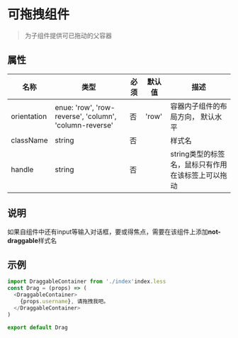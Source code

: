 # 可拖拽组件

> 为子组件提供可已拖动的父容器

## 属性

|名称|类型|必须|默认值|描述|
|--|--|--|--|--|
|orientation|enue: 'row', 'row-reverse', 'column', 'column-reverse'|否|'row'| 容器内子组件的布局方向， 默认水平|
|className|string|否||样式名|
|handle|string|否||string类型的标签名，鼠标只有作用在该标签上可以拖动|

## 说明

如果自组件中还有input等输入对话框，要或得焦点，需要在该组件上添加**not-draggable**样式名

## 示例

```typescript
import DraggableContainer from './index'index.less
const Drag = (props) => (
  <DraggableContainer>
    {props.username}, 请拖拽我吧。
  </DraggableContainer>
)

export default Drag

```